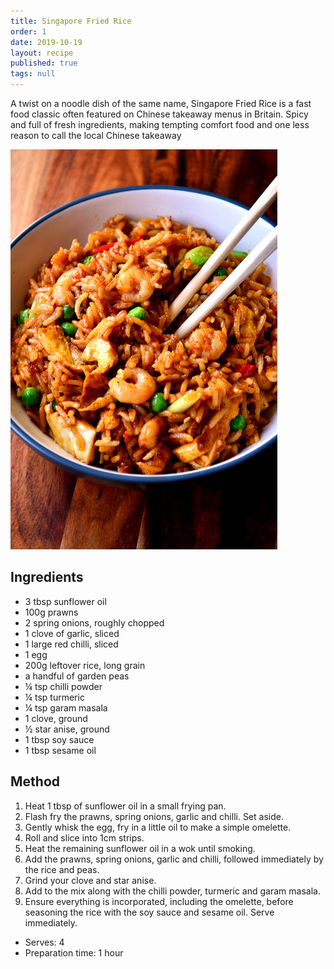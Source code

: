 ```yaml
---
title: Singapore Fried Rice
order: 1
date: 2019-10-19
layout: recipe
published: true
tags: null
---
```

A twist on a noodle dish of the same name, Singapore Fried Rice is a fast food classic often featured on Chinese takeaway menus in Britain. Spicy and full of fresh ingredients, making tempting comfort food and one less reason to call the local Chinese takeaway

![A bowl with rice and prawns](../uploads/17110743402_323d767e3a_z.jpg)

## Ingredients

* 3 tbsp sunflower oil
* 100g prawns
* 2 spring onions, roughly chopped
* 1 clove of garlic, sliced
* 1 large red chilli, sliced
* 1 egg
* 200g leftover rice, long grain
* a handful of garden peas
* ¼ tsp chilli powder
* ¼ tsp turmeric
* ¼ tsp garam masala
* 1 clove, ground
* ½ star anise, ground
* 1 tbsp soy sauce
* 1 tbsp sesame oil  

## Method

1. Heat 1 tbsp of sunflower oil in a small frying pan. 
2. Flash fry the prawns, spring onions, garlic and chilli. Set aside.
3. Gently whisk the egg, fry in a little oil to make a simple omelette. 
4. Roll and slice into 1cm strips.
5. Heat the remaining sunflower oil in a wok until smoking. 
6. Add the prawns, spring onions, garlic and chilli, followed immediately by the rice and peas.
7. Grind your clove and star anise. 
8. Add to the mix along with the chilli powder, turmeric and garam masala.
9. Ensure everything is incorporated, including the omelette, before seasoning the rice with the soy sauce and sesame oil. Serve immediately.

* Serves: 4
* Preparation time: 1 hour
